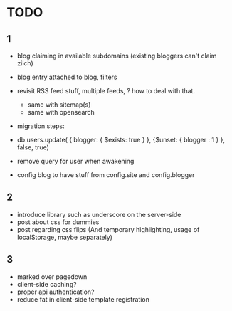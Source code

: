 TODO
=======

1
-------

- blog claiming in available subdomains (existing bloggers can't claim zilch)
- blog entry attached to blog, filters

- revisit RSS feed stuff, multiple feeds, ? how to deal with that.
  - same with sitemap(s)
  - same with opensearch

- migration steps:
 - db.users.update( { blogger: { $exists: true } }, {$unset: { blogger : 1 } }, false, true)
 - remove query for user when awakening
 - config blog to have stuff from config.site and config.blogger


2
-------

- introduce library such as underscore on the server-side
- post about css for dummies
- post regarding css flips (And temporary highlighting, usage of localStorage, maybe separately)



3
-------

- marked over pagedown
- client-side caching?
- proper api authentication?
- reduce fat in client-side template registration
